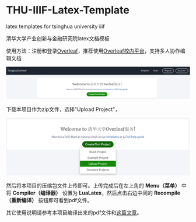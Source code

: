 # THU-IIIF-Latex-Template
latex templates for tsinghua university iiif

清华大学产业创新与金融研究院latex文档模板

使用方法：注册和登录[Overleaf](https://overleaf.com)，推荐使用[Overleaf校内平台](https://overleaf.tsinghua.edu.cn/)，支持多人协作编辑文档

![](ol1.PNG)

下载本项目作为zip文件，选择"Upload Project"，

![](ol2.PNG)

然后将本项目的压缩包文件上传即可。上传完成后在左上角的 **Menu（菜单）** 中将 **Compiler（编译器）** 设置为 **LuaLatex**，然后点击右边中间的 **Recompile（重新编译）** 按钮即可看到pdf文件。

其它使用说明请参考本项目编译出来的pdf文件和[这篇文章](https://lib.tsinghua.edu.cn/__local/C/B6/DD/EF041C3EC04D27DE5D30506A79B_9067CE0A_12FE64.pdf?e=.pdf)。

